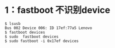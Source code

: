 # 1：fastboot 不识别device

```shell
$ lsusb
Bus 002 Device 006: ID 17ef:77a5 Lenovo 
$ fastboot devices
$ sudo  fastboot devices
$ sudo fastboot -i 0x17ef devices
```